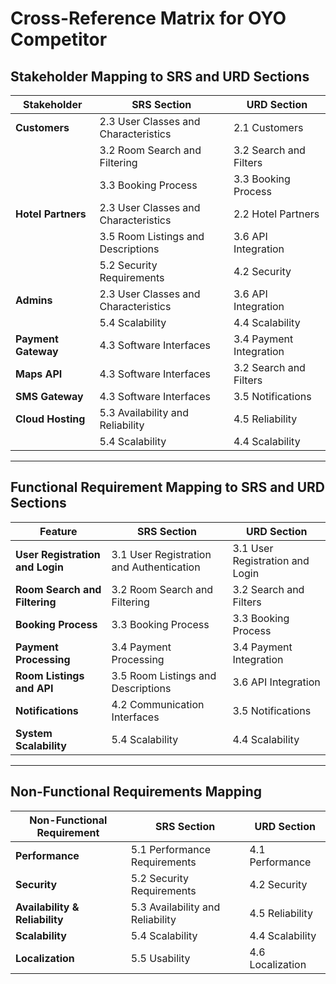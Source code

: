 # Cross-Reference Matrix for OYO Competitor

## Stakeholder Mapping to SRS and URD Sections

| Stakeholder         | SRS Section                            | URD Section                             |
|---------------------|----------------------------------------|-----------------------------------------|
| **Customers**       | 2.3 User Classes and Characteristics   | 2.1 Customers                           |
|                     | 3.2 Room Search and Filtering          | 3.2 Search and Filters                  |
|                     | 3.3 Booking Process                   | 3.3 Booking Process                     |
| **Hotel Partners**  | 2.3 User Classes and Characteristics   | 2.2 Hotel Partners                      |
|                     | 3.5 Room Listings and Descriptions    | 3.6 API Integration                     |
|                     | 5.2 Security Requirements             | 4.2 Security                            |
| **Admins**          | 2.3 User Classes and Characteristics   | 3.6 API Integration                     |
|                     | 5.4 Scalability                       | 4.4 Scalability                         |
| **Payment Gateway** | 4.3 Software Interfaces                | 3.4 Payment Integration                 |
| **Maps API**        | 4.3 Software Interfaces                | 3.2 Search and Filters                  |
| **SMS Gateway**     | 4.3 Software Interfaces                | 3.5 Notifications                       |
| **Cloud Hosting**   | 5.3 Availability and Reliability       | 4.5 Reliability                         |
|                     | 5.4 Scalability                       | 4.4 Scalability                         |

---

## Functional Requirement Mapping to SRS and URD Sections

| Feature                          | SRS Section                                  | URD Section                                   |
|-----------------------------------|----------------------------------------------|-----------------------------------------------|
| **User Registration and Login**   | 3.1 User Registration and Authentication     | 3.1 User Registration and Login              |
| **Room Search and Filtering**     | 3.2 Room Search and Filtering                | 3.2 Search and Filters                       |
| **Booking Process**               | 3.3 Booking Process                         | 3.3 Booking Process                          |
| **Payment Processing**            | 3.4 Payment Processing                      | 3.4 Payment Integration                      |
| **Room Listings and API**         | 3.5 Room Listings and Descriptions          | 3.6 API Integration                          |
| **Notifications**                 | 4.2 Communication Interfaces                | 3.5 Notifications                            |
| **System Scalability**            | 5.4 Scalability                              | 4.4 Scalability                              |

---

## Non-Functional Requirements Mapping

| Non-Functional Requirement         | SRS Section                                  | URD Section                                   |
|------------------------------------|----------------------------------------------|-----------------------------------------------|
| **Performance**                    | 5.1 Performance Requirements                 | 4.1 Performance                              |
| **Security**                       | 5.2 Security Requirements                    | 4.2 Security                                 |
| **Availability & Reliability**     | 5.3 Availability and Reliability             | 4.5 Reliability                              |
| **Scalability**                    | 5.4 Scalability                              | 4.4 Scalability                              |
| **Localization**                   | 5.5 Usability                                | 4.6 Localization                             |
